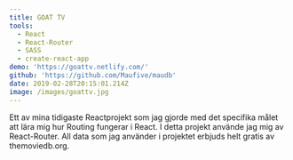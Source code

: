 ```yaml
---
title: GOAT TV
tools:
  - React
  - React-Router
  - SASS
  - create-react-app
demo: 'https://goattv.netlify.com/'
github: 'https://github.com/Maufive/maudb'
date: 2019-02-28T20:15:01.214Z
image: /images/goattv.jpg
---
```

Ett av mina tidigaste Reactprojekt som jag gjorde med det specifika målet att lära mig hur Routing fungerar i React. I detta projekt använde jag mig av React-Router. All data som jag använder i projektet erbjuds helt gratis av themoviedb.org.
